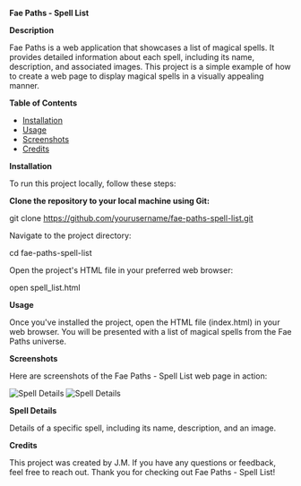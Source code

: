 **Fae Paths - Spell List**

**Description**

Fae Paths is a web application that showcases a list of magical spells. It provides detailed information about each spell, including its name, description, and associated images. This project is a simple example of how to create a web page to display magical spells in a visually appealing manner.

**Table of Contents**

- [Installation](#Installation)
- [Usage](#Usage)
- [Screenshots](#Screenshots)
- [Credits](#Credits)

**Installation**
<a name="Installation"></a>

To run this project locally, follow these steps:

**Clone the repository to your local machine using Git:**

git clone https://github.com/yourusername/fae-paths-spell-list.git


Navigate to the project directory:

cd fae-paths-spell-list


Open the project's HTML file in your preferred web browser:

open spell_list.html

**Usage**
<a name="Usage"></a>

Once you've installed the project, open the HTML file (index.html) in your web browser. You will be presented with a list of magical spells from the Fae Paths universe.

**Screenshots**
<a name="Screenshots"></a>

Here are screenshots of the Fae Paths - Spell List web page in action:

![Spell Details](screenshots/gitscr.jpg)
![Spell Details](screenshots/gitscr2.jpg)

**Spell Details**

Details of a specific spell, including its name, description, and an image.

**Credits**
<a name="Credits"></a>

This project was created by J.M. If you have any questions or feedback, feel free to reach out. Thank you for checking out Fae Paths - Spell List!
